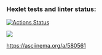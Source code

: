 ### Hexlet tests and linter status:
[![Actions Status](https://github.com/EvgeniyPy/python-project-49/workflows/hexlet-check/badge.svg)](https://github.com/EvgeniyPy/python-project-49/actions)

<a href="https://codeclimate.com/github/EvgeniyPy/python-project-49/maintainability"><img src="https://api.codeclimate.com/v1/badges/1b28161c9327fc9dfe74/maintainability" /></a>



https://asciinema.org/a/580561
